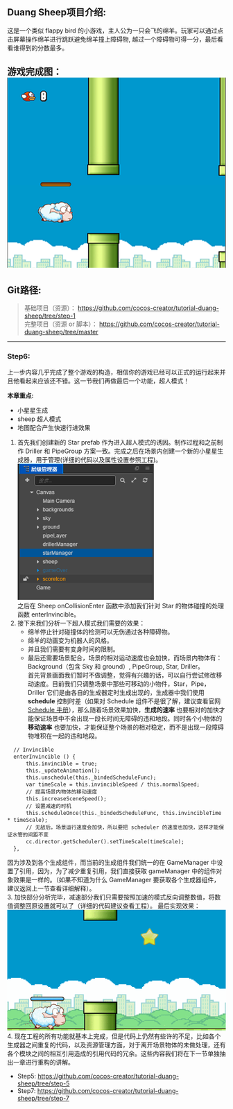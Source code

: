 ## Duang Sheep项目介绍:

这是一个类似 flappy bird 的小游戏，主人公为一只会飞的绵羊。玩家可以通过点击屏幕操作绵羊进行跳跃避免绵羊撞上障碍物,
越过一个障碍物可得一分，最后看看谁得到的分数最多。<br>

__游戏完成图：__<br>
![GameComplete_Capture](./res/complete.png)
---
## Git路径:

  >基础项目（资源）： https://github.com/cocos-creator/tutorial-duang-sheep/tree/step-1<br>
  >完整项目（资源 or 脚本）： https://github.com/cocos-creator/tutorial-duang-sheep/tree/master<br>
  
----
### Step6:

上一步内容几乎完成了整个游戏的构造，相信你的游戏已经可以正式的运行起来并且他看起来应该还不错。这一节我们再做最后一个功能，超人模式！<br>

__本章重点:__
- 小星星生成
- sheep 超人模式
- 地图配合产生快速行进效果

1. 首先我们创建新的 Star prefab 作为进入超人模式的诱因。制作过程和之前制作 Driller 和 PipeGroup 方案一致。完成之后在场景内创建一个新的小星星生成器，用于管理(详细的代码以及属性设置参照工程)。 <br>
   ![nodeTree4](./res/nodeTree4.png) <br>
之后在 Sheep onCollisionEnter 函数中添加我们针对 Star 的物体碰撞的处理函数 enterInvincible。
1. 接下来我们分析一下超人模式我们需要的效果：
   - 绵羊停止针对碰撞体的检测可以无伤通过各种障碍物。
   - 绵羊的动画变为机器人的风格。
   - 并且我们需要有变身时间的限制。
   - 最后还需要场景配合，场景的相对运动速度也会加快，而场景内物体有：Background（包含 Sky 和 ground）, PipeGroup, Star, Driller。 <br>
  首先背景画面我们暂时不做调整，觉得有兴趣的话，可以自行尝试修改移动速度。目前我们只调整场景中那些可移动的小物件，Star，Pipe，Driller 它们是由各自的生成器定时生成出现的，生成器中我们使用 __schedule__ 控制时差（如果对 Schedule 组件不是很了解，建议查看官网 [Schedule 手册](https://docs.cocos.com/creator/manual/zh/scripting/scheduler.html)），那么随着场景效果加快，__生成的速率__ 也要相对的加快才能保证场景中不会出现一段长时间无障碍的违和地段。同时各个小物体的 __移动速率__ 也要加快，才能保证整个场景的相对稳定，而不是出现一段障碍物堆积在一起的违和地段。
  ```
    // Invincible 
    enterInvincible () {
        this.invincible = true;
        this._updateAnimation();
        this.unschedule(this._bindedScheduleFunc);
        var timeScale = this.invincibleSpeed / this.normalSpeed;
        // 提高场景内物体的移动速度
        this.increaseSceneSpeed();
        // 设置减速的时机
        this.scheduleOnce(this._bindedScheduleFunc, this.invincibleTime * timeScale);
        // 无敌后，场景运行速度会加快，所以要把 scheduler 的速度也加快，这样才能保证水管的间距不变
        cc.director.getScheduler().setTimeScale(timeScale);
    },
  ```
  因为涉及到各个生成组件，而当前的生成组件我们统一的在 GameManager 中设置了引用，因为，为了减少重复引用，我们直接获取 gameManager 中的组件对象效果是一样的。（如果不知道为什么 GameManager 要获取各个生成器组件，建议返回上一节查看详细解释）。<br>
3. 加快部分分析完毕，减速部分我们只需要按照加速的模式反向调整数值，将数值调整回原设置就可以了（详细的代码建议查看工程）。
   最后实现效果：<br>
   ![superMode](./res/superMode.gif) <br>
4. 现在工程的所有功能就基本上完成，但是代码上仍然有些许的不足，比如各个生成器之间重复的代码，以及资源管理方面，对于离开场景物体的未做处理，还有各个模块之间的相互引用造成的引用代码的冗余。这些内容我们将在下一节单独抽出一章进行重构的讲解。

- Step5: https://github.com/cocos-creator/tutorial-duang-sheep/tree/step-5
- Step7: https://github.com/cocos-creator/tutorial-duang-sheep/tree/step-7